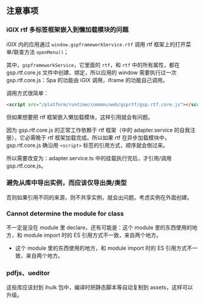 



## 注意事项

### iGIX rtf 多标签框架嵌入到懒加载模块的问题

iGIX 内的应用通过 `window.gspframeworkService.rtf` 调用 rtf 框架上的打开菜单/联查方法 `openMenu()`；

其中，`gspframeworkService`，它里面的 `rtf`，和 `rtf` 中的所有属性，都在 gsp.rtf.core.js 文件中创建、绑定，所以应用的 window 需要执行过一次 gsp.rtf.core.js：Spa 的功能由 iGIX 调用，iframe 的功能自己调用。

调用方式很简单：

```html
<script src="/platform/runtime/common/web/gsprtf/gsp.rtf.core.js"></script>
```

但如果想要把 rtf 框架嵌入懒加载模块，这样引用就会有问题。

因为 gsp.rtf.core.js 的正常工作依赖于 rtf 框架（中的 adapter.service 的自我注册），它必需晚于 rtf 框架加载完成。所以如果 rtf 在异步加载模块中，gsp.rtf.core.js 确沿用 `<script>` 标签的引用方式，顺序就会倒过来。

所以需要改变为：adapter.service.ts 中的挂载执行完后，才引用/调用 gsp.rtf.core.js。



### 避免从库中导出实例，而应该仅导出类/类型

否则如果引用不同的来源，则不共享实例，就会出问题。考虑实例在外面创建。

### Cannot determine the module for class

不一定是没在 module 里 declare，还有可能是：这个 module 里的东西使用的地方，和 module import 时的 ES 引用方式不一致，来自两个地方。

- 这个 module 里的东西使用的地方，和 module import 时的 ES 引用方式不一致，来自两个地方。



### pdfjs、ueditor

这些库应该封到 ihulk 包中，编译时把静态脚本等自动复制到 assets，这样可以升级。